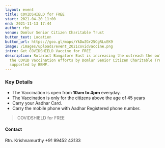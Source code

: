 ```yaml
---
layout: event
title: COVIDSHIELD for FREE
start: 2021-04-20 11:00
end: 2021-11-13 17:44
author: rbe
venue: Domlur Senior Citizen Charitable Trust
button_text: Location
button_url: https://goo.gl/maps/YkDwZGr25CgRLuEK9
image: /images/uploads/event_2021covidvaccine.png
intro: Get COVIDSHIELD Vaccine for FREE
description: Rotaract Bangalore East is increasing the outreach the outreach of
  the COVID Vaccination efforts by Domlur Senior Citizen Charitable Trust
  supported by BBMP.
---
```

### Key Details

 - The Vaccination is open from **10am to 4pm** everyday.
 - The Vaccination is only for the citizens above the age of 45 years
 - Carry your Aadhar Card.
 - Carry the mobile phone with Aadhar Registered phone number.

> COVIDSHIELD for FREE

#### Contact

Rtn. Krishnamurthy
+91 99452 43133